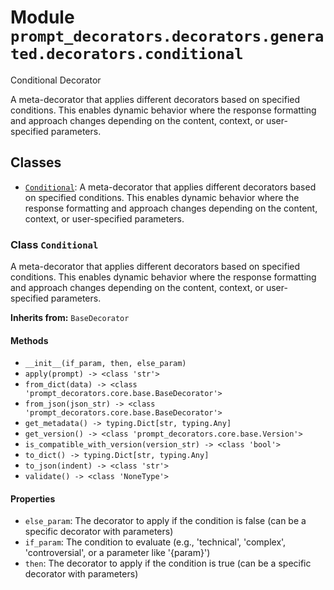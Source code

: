 # Module `prompt_decorators.decorators.generated.decorators.conditional`

Conditional Decorator

A meta-decorator that applies different decorators based on specified conditions. This enables dynamic behavior where the response formatting and approach changes depending on the content, context, or user-specified parameters.

## Classes

- [`Conditional`](#class-conditional): A meta-decorator that applies different decorators based on specified conditions. This enables dynamic behavior where the response formatting and approach changes depending on the content, context, or user-specified parameters.

### Class `Conditional`

A meta-decorator that applies different decorators based on specified conditions. This enables dynamic behavior where the response formatting and approach changes depending on the content, context, or user-specified parameters.

**Inherits from:** `BaseDecorator`

#### Methods

- `__init__(if_param, then, else_param)`
- `apply(prompt) -> <class 'str'>`
- `from_dict(data) -> <class 'prompt_decorators.core.base.BaseDecorator'>`
- `from_json(json_str) -> <class 'prompt_decorators.core.base.BaseDecorator'>`
- `get_metadata() -> typing.Dict[str, typing.Any]`
- `get_version() -> <class 'prompt_decorators.core.base.Version'>`
- `is_compatible_with_version(version_str) -> <class 'bool'>`
- `to_dict() -> typing.Dict[str, typing.Any]`
- `to_json(indent) -> <class 'str'>`
- `validate() -> <class 'NoneType'>`
#### Properties

- `else_param`: The decorator to apply if the condition is false (can be a specific decorator with parameters)
- `if_param`: The condition to evaluate (e.g., 'technical', 'complex', 'controversial', or a parameter like '{param}')
- `then`: The decorator to apply if the condition is true (can be a specific decorator with parameters)

